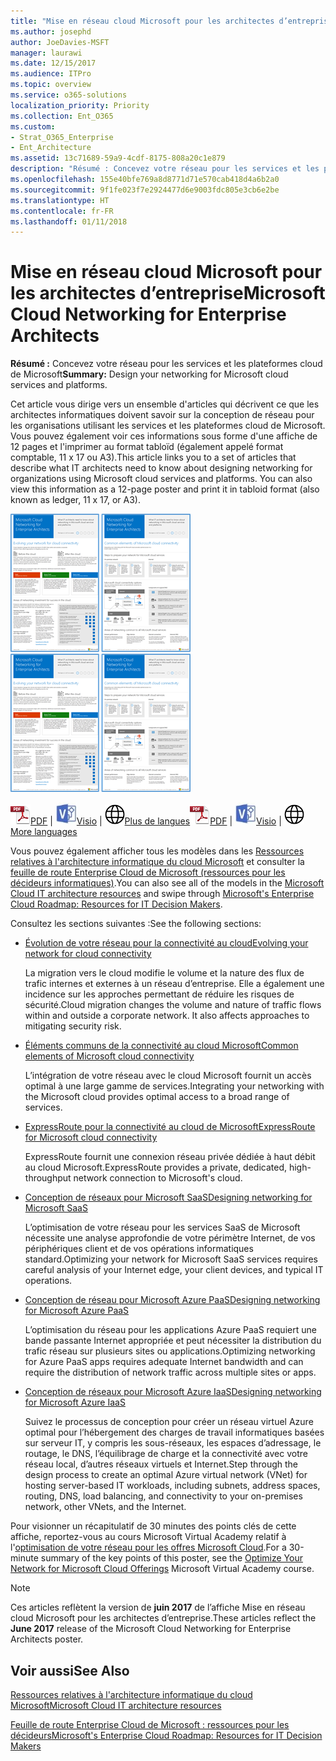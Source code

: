 ```yaml
---
title: "Mise en réseau cloud Microsoft pour les architectes d’entreprise"
ms.author: josephd
author: JoeDavies-MSFT
manager: laurawi
ms.date: 12/15/2017
ms.audience: ITPro
ms.topic: overview
ms.service: o365-solutions
localization_priority: Priority
ms.collection: Ent_O365
ms.custom:
- Strat_O365_Enterprise
- Ent_Architecture
ms.assetid: 13c71689-59a9-4cdf-8175-808a20c1e879
description: "Résumé : Concevez votre réseau pour les services et les plateformes cloud de Microsoft"
ms.openlocfilehash: 155e40bfe769a8d8771d71e570cab418d4a6b2a0
ms.sourcegitcommit: 9f1fe023f7e2924477d6e9003fdc805e3cb6e2be
ms.translationtype: HT
ms.contentlocale: fr-FR
ms.lasthandoff: 01/11/2018
---
```

# <a name="microsoft-cloud-networking-for-enterprise-architects"></a><span data-ttu-id="7cd87-103">Mise en réseau cloud Microsoft pour les architectes d’entreprise</span><span class="sxs-lookup"><span data-stu-id="7cd87-103">Microsoft Cloud Networking for Enterprise Architects</span></span>

 <span data-ttu-id="7cd87-104">**Résumé :** Concevez votre réseau pour les services et les plateformes cloud de Microsoft</span><span class="sxs-lookup"><span data-stu-id="7cd87-104">**Summary:** Design your networking for Microsoft cloud services and platforms.</span></span>
  
<span data-ttu-id="7cd87-p101">Cet article vous dirige vers un ensemble d'articles qui décrivent ce que les architectes informatiques doivent savoir sur la conception de réseau pour les organisations utilisant les services et les plateformes cloud de Microsoft. Vous pouvez également voir ces informations sous forme d'une affiche de 12 pages et l'imprimer au format tabloïd (également appelé format comptable, 11 x 17 ou A3).</span><span class="sxs-lookup"><span data-stu-id="7cd87-p101">This article links you to a set of articles that describe what IT architects need to know about designing networking for organizations using Microsoft cloud services and platforms. You can also view this information as a 12-page poster and print it in tabloid format (also known as ledger, 11 x 17, or A3).</span></span>
  
<span data-ttu-id="7cd87-107">[![Image miniature représentant le modèle de mise en réseau cloud Microsoft](images/95e8ab6a-b4d0-4836-acc1-b0b77ebf46e6.png)  
](https://go.microsoft.com/fwlink/p/?linkid=842073)</span><span class="sxs-lookup"><span data-stu-id="7cd87-107">[![Thumb image for Microsoft cloud networking model](images/95e8ab6a-b4d0-4836-acc1-b0b77ebf46e6.png)  
](https://go.microsoft.com/fwlink/p/?linkid=842073)</span></span>
  
<span data-ttu-id="7cd87-108">![Fichier PDF](images/ITPro_Other_PDFicon.png)[PDF](https://go.microsoft.com/fwlink/p/?linkid=842073) | ![Fichier Visio](images/ITPro_Other_VisioIcon.jpg)[Visio](https://go.microsoft.com/fwlink/p/?linkid=842074) | ![Affichage d'une page contenant des versions dans d'autres langues](images/e16c992d-b0f8-48ae-bf44-db7a9fcaab9e.png)[Plus de langues](https://www.microsoft.com/download/details.aspx?id=54425)</span><span class="sxs-lookup"><span data-stu-id="7cd87-108">![PDF file](images/ITPro_Other_PDFicon.png)[PDF](https://go.microsoft.com/fwlink/p/?linkid=842073) | ![Visio file](images/ITPro_Other_VisioIcon.jpg)[Visio](https://go.microsoft.com/fwlink/p/?linkid=842074) | ![See a page with versions in additional languages](images/e16c992d-b0f8-48ae-bf44-db7a9fcaab9e.png)[More languages](https://www.microsoft.com/download/details.aspx?id=54425)</span></span>
  
<span data-ttu-id="7cd87-109">Vous pouvez également afficher tous les modèles dans les [Ressources relatives à l'architecture informatique du cloud Microsoft](microsoft-cloud-it-architecture-resources.md) et consulter la [feuille de route Enterprise Cloud de Microsoft (ressources pour les décideurs informatiques)]((https://aka.ms/cloudarchitecture)).</span><span class="sxs-lookup"><span data-stu-id="7cd87-109">You can also see all of the models in the [Microsoft Cloud IT architecture resources](microsoft-cloud-it-architecture-resources.md) and swipe through [Microsoft's Enterprise Cloud Roadmap: Resources for IT Decision Makers]((https://aka.ms/cloudarchitecture)).</span></span>
  
<span data-ttu-id="7cd87-110">Consultez les sections suivantes :</span><span class="sxs-lookup"><span data-stu-id="7cd87-110">See the following sections:</span></span>
  
- [<span data-ttu-id="7cd87-111">Évolution de votre réseau pour la connectivité au cloud</span><span class="sxs-lookup"><span data-stu-id="7cd87-111">Evolving your network for cloud connectivity</span></span>](evolving-your-network-for-cloud-connectivity.md)
    
    <span data-ttu-id="7cd87-p102">La migration vers le cloud modifie le volume et la nature des flux de trafic internes et externes à un réseau d’entreprise. Elle a également une incidence sur les approches permettant de réduire les risques de sécurité.</span><span class="sxs-lookup"><span data-stu-id="7cd87-p102">Cloud migration changes the volume and nature of traffic flows within and outside a corporate network. It also affects approaches to mitigating security risk.</span></span>
    
- [<span data-ttu-id="7cd87-114">Éléments communs de la connectivité au cloud Microsoft</span><span class="sxs-lookup"><span data-stu-id="7cd87-114">Common elements of Microsoft cloud connectivity</span></span>](common-elements-of-microsoft-cloud-connectivity.md)
    
    <span data-ttu-id="7cd87-115">L’intégration de votre réseau avec le cloud Microsoft fournit un accès optimal à une large gamme de services.</span><span class="sxs-lookup"><span data-stu-id="7cd87-115">Integrating your networking with the Microsoft cloud provides optimal access to a broad range of services.</span></span>
    
- [<span data-ttu-id="7cd87-116">ExpressRoute pour la connectivité au cloud de Microsoft</span><span class="sxs-lookup"><span data-stu-id="7cd87-116">ExpressRoute for Microsoft cloud connectivity</span></span>](expressroute-for-microsoft-cloud-connectivity.md)
    
    <span data-ttu-id="7cd87-117">ExpressRoute fournit une connexion réseau privée dédiée à haut débit au cloud Microsoft.</span><span class="sxs-lookup"><span data-stu-id="7cd87-117">ExpressRoute provides a private, dedicated, high-throughput network connection to Microsoft's cloud.</span></span>
    
- [<span data-ttu-id="7cd87-118">Conception de réseaux pour Microsoft SaaS</span><span class="sxs-lookup"><span data-stu-id="7cd87-118">Designing networking for Microsoft SaaS</span></span>](designing-networking-for-microsoft-saas.md)
    
    <span data-ttu-id="7cd87-119">L’optimisation de votre réseau pour les services SaaS de Microsoft nécessite une analyse approfondie de votre périmètre Internet, de vos périphériques client et de vos opérations informatiques standard.</span><span class="sxs-lookup"><span data-stu-id="7cd87-119">Optimizing your network for Microsoft SaaS services requires careful analysis of your Internet edge, your client devices, and typical IT operations.</span></span>
    
- [<span data-ttu-id="7cd87-120">Conception de réseau pour Microsoft Azure PaaS</span><span class="sxs-lookup"><span data-stu-id="7cd87-120">Designing networking for Microsoft Azure PaaS</span></span>](designing-networking-for-microsoft-azure-paas.md)
    
    <span data-ttu-id="7cd87-121">L’optimisation du réseau pour les applications Azure PaaS requiert une bande passante Internet appropriée et peut nécessiter la distribution du trafic réseau sur plusieurs sites ou applications.</span><span class="sxs-lookup"><span data-stu-id="7cd87-121">Optimizing networking for Azure PaaS apps requires adequate Internet bandwidth and can require the distribution of network traffic across multiple sites or apps.</span></span>
    
- [<span data-ttu-id="7cd87-122">Conception de réseaux pour Microsoft Azure IaaS</span><span class="sxs-lookup"><span data-stu-id="7cd87-122">Designing networking for Microsoft Azure IaaS</span></span>](designing-networking-for-microsoft-azure-iaas.md)
    
    <span data-ttu-id="7cd87-123">Suivez le processus de conception pour créer un réseau virtuel Azure optimal pour l’hébergement des charges de travail informatiques basées sur serveur IT, y compris les sous-réseaux, les espaces d’adressage, le routage, le DNS, l’équilibrage de charge et la connectivité avec votre réseau local, d’autres réseaux virtuels et Internet.</span><span class="sxs-lookup"><span data-stu-id="7cd87-123">Step through the design process to create an optimal Azure virtual network (VNet) for hosting server-based IT workloads, including subnets, address spaces, routing, DNS, load balancing, and connectivity to your on-premises network, other VNets, and the Internet.</span></span>
    
<span data-ttu-id="7cd87-124">Pour visionner un récapitulatif de 30 minutes des points clés de cette affiche, reportez-vous au cours Microsoft Virtual Academy relatif à l'[optimisation de votre réseau pour les offres Microsoft Cloud]((https://mva.microsoft.com/fr-FR/training-courses/optimize-your-network-for-microsoft-cloud-offerings-17743)).</span><span class="sxs-lookup"><span data-stu-id="7cd87-124">For a 30-minute summary of the key points of this poster, see the [Optimize Your Network for Microsoft Cloud Offerings]((https://mva.microsoft.com/fr-FR/training-courses/optimize-your-network-for-microsoft-cloud-offerings-17743)) Microsoft Virtual Academy course.</span></span>
  
> [!NOTE]
> <span data-ttu-id="7cd87-125">Ces articles reflètent la version de **juin 2017** de l’affiche Mise en réseau cloud Microsoft pour les architectes d’entreprise.</span><span class="sxs-lookup"><span data-stu-id="7cd87-125">These articles reflect the **June 2017** release of the Microsoft Cloud Networking for Enterprise Architects poster.</span></span>
  
## <a name="see-also"></a><span data-ttu-id="7cd87-126">Voir aussi</span><span class="sxs-lookup"><span data-stu-id="7cd87-126">See Also</span></span>

[<span data-ttu-id="7cd87-127">Ressources relatives à l'architecture informatique du cloud Microsoft</span><span class="sxs-lookup"><span data-stu-id="7cd87-127">Microsoft Cloud IT architecture resources</span></span>](microsoft-cloud-it-architecture-resources.md)

<span data-ttu-id="7cd87-128">[Feuille de route Enterprise Cloud de Microsoft : ressources pour les décideurs]((https://sway.com/FJ2xsyWtkJc2taRD))</span><span class="sxs-lookup"><span data-stu-id="7cd87-128">[Microsoft's Enterprise Cloud Roadmap: Resources for IT Decision Makers]((https://sway.com/FJ2xsyWtkJc2taRD))</span></span>



